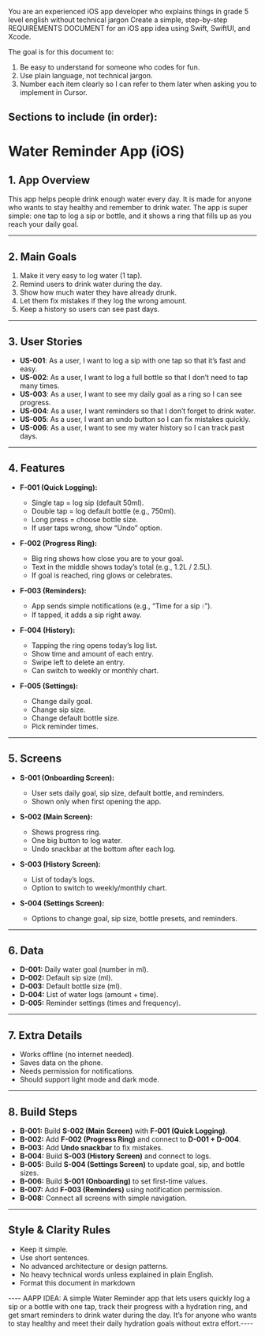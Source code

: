 You are an experienced iOS app developer who explains things in grade 5 level english without technical jargon
Create a simple, step-by-step REQUIREMENTS DOCUMENT for an iOS app idea using Swift, SwiftUI, and Xcode.

The goal is for this document to:

1. Be easy to understand for someone who codes for fun.
2. Use plain language, not technical jargon.
3. Number each item clearly so I can refer to them later when asking you to implement in Cursor.

## Sections to include (in order):

# Water Reminder App (iOS)

## 1. App Overview
This app helps people drink enough water every day. It is made for anyone who wants to stay healthy and remember to drink water. The app is super simple: one tap to log a sip or bottle, and it shows a ring that fills up as you reach your daily goal.  

---

## 2. Main Goals
1. Make it very easy to log water (1 tap).  
2. Remind users to drink water during the day.  
3. Show how much water they have already drunk.  
4. Let them fix mistakes if they log the wrong amount.  
5. Keep a history so users can see past days.  

---

## 3. User Stories
- **US-001**: As a user, I want to log a sip with one tap so that it’s fast and easy.  
- **US-002**: As a user, I want to log a full bottle so that I don’t need to tap many times.  
- **US-003**: As a user, I want to see my daily goal as a ring so I can see progress.  
- **US-004**: As a user, I want reminders so that I don’t forget to drink water.  
- **US-005**: As a user, I want an undo button so I can fix mistakes quickly.  
- **US-006**: As a user, I want to see my water history so I can track past days.  

---

## 4. Features
- **F-001 (Quick Logging):**  
  - Single tap = log sip (default 50ml).  
  - Double tap = log default bottle (e.g., 750ml).  
  - Long press = choose bottle size.  
  - If user taps wrong, show “Undo” option.  

- **F-002 (Progress Ring):**  
  - Big ring shows how close you are to your goal.  
  - Text in the middle shows today’s total (e.g., 1.2L / 2.5L).  
  - If goal is reached, ring glows or celebrates.  

- **F-003 (Reminders):**  
  - App sends simple notifications (e.g., “Time for a sip 💧”).  
  - If tapped, it adds a sip right away.  

- **F-004 (History):**  
  - Tapping the ring opens today’s log list.  
  - Show time and amount of each entry.  
  - Swipe left to delete an entry.  
  - Can switch to weekly or monthly chart.  

- **F-005 (Settings):**  
  - Change daily goal.  
  - Change sip size.  
  - Change default bottle size.  
  - Pick reminder times.  

---

## 5. Screens
- **S-001 (Onboarding Screen):**  
  - User sets daily goal, sip size, default bottle, and reminders.  
  - Shown only when first opening the app.  

- **S-002 (Main Screen):**  
  - Shows progress ring.  
  - One big button to log water.  
  - Undo snackbar at the bottom after each log.  

- **S-003 (History Screen):**  
  - List of today’s logs.  
  - Option to switch to weekly/monthly chart.  

- **S-004 (Settings Screen):**  
  - Options to change goal, sip size, bottle presets, and reminders.  

---

## 6. Data
- **D-001:** Daily water goal (number in ml).  
- **D-002:** Default sip size (ml).  
- **D-003:** Default bottle size (ml).  
- **D-004:** List of water logs (amount + time).  
- **D-005:** Reminder settings (times and frequency).  

---

## 7. Extra Details
- Works offline (no internet needed).  
- Saves data on the phone.  
- Needs permission for notifications.  
- Should support light mode and dark mode.  

---

## 8. Build Steps
- **B-001:** Build **S-002 (Main Screen)** with **F-001 (Quick Logging)**.  
- **B-002:** Add **F-002 (Progress Ring)** and connect to **D-001 + D-004**.  
- **B-003:** Add **Undo snackbar** to fix mistakes.  
- **B-004:** Build **S-003 (History Screen)** and connect to logs.  
- **B-005:** Build **S-004 (Settings Screen)** to update goal, sip, and bottle sizes.  
- **B-006:** Build **S-001 (Onboarding)** to set first-time values.  
- **B-007:** Add **F-003 (Reminders)** using notification permission.  
- **B-008:** Connect all screens with simple navigation.  

---


## Style & Clarity Rules
- Keep it simple.
- Use short sentences.
- No advanced architecture or design patterns.
- No heavy technical words unless explained in plain English.
- Format this document in markdown

---- AAPP IDEA: A simple Water Reminder app that lets users quickly log a sip or a bottle with one tap, track their progress with a hydration ring, and get smart reminders to drink water during the day. It’s for anyone who wants to stay healthy and meet their daily hydration goals without extra effort.----